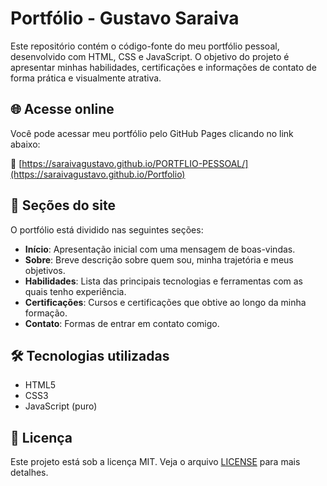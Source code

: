 # Portfólio - Gustavo Saraiva

Este repositório contém o código-fonte do meu portfólio pessoal, desenvolvido com HTML, CSS e JavaScript. O objetivo do projeto é apresentar minhas habilidades, certificações e informações de contato de forma prática e visualmente atrativa.

## 🌐 Acesse online

Você pode acessar meu portfólio pelo GitHub Pages clicando no link abaixo:

🔗 [https://saraivagustavo.github.io/PORTFLIO-PESSOAL/](https://saraivagustavo.github.io/Portfolio)

## 📂 Seções do site

O portfólio está dividido nas seguintes seções:

- **Início**: Apresentação inicial com uma mensagem de boas-vindas.
- **Sobre**: Breve descrição sobre quem sou, minha trajetória e meus objetivos.
- **Habilidades**: Lista das principais tecnologias e ferramentas com as quais tenho experiência.
- **Certificações**: Cursos e certificações que obtive ao longo da minha formação.
- **Contato**: Formas de entrar em contato comigo.

## 🛠 Tecnologias utilizadas

- HTML5
- CSS3
- JavaScript (puro)

## 📄 Licença

Este projeto está sob a licença MIT. Veja o arquivo [LICENSE](LICENSE) para mais detalhes.
